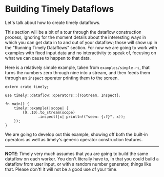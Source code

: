 # Building Timely Dataflows

Let's talk about how to create timely dataflows.

This section will be a bit of a tour through the dataflow construction process, ignoring for the moment details about the interesting ways in which you can get data in to and out of your dataflow; those will show up in the "Running Timely Dataflows" section. For now we are going to work with examples with fixed input data and no interactivity to speak of, focusing on what we can cause to happen to that data.

Here is a relatively simple example, taken from `examples/simple.rs`, that turns the numbers zero through nine into a stream, and then feeds them through an `inspect` operator printing them to the screen.

```rust,no_run
extern crate timely;

use timely::dataflow::operators::{ToStream, Inspect};

fn main() {
    timely::example(|scope| {
        (0..10).to_stream(scope)
               .inspect(|x| println!("seen: {:?}", x));
    });
}
```

We are going to develop out this example, showing off both the built-in operators as well as timely's generic operator construction features.

---

**NOTE**: Timely very much assumes that you are going to build the same dataflow on each worker. You don't literally have to, in that you could build a dataflow from user input, or with a random number generator, things like that. Please don't! It will not be a good use of your time.
